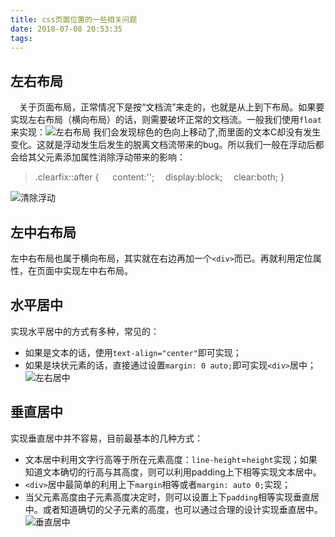 ```yaml
---
title: css页面位置的一些相关问题
date: 2018-07-08 20:53:35
tags:
---
```

## 左右布局
&emsp;关于页面布局，正常情况下是按“文档流”来走的，也就是从上到下布局。如果要实现左右布局（横向布局）的话，则需要破坏正常的文档流。一般我们使用`float`来实现：![左右布局](https://upload-images.jianshu.io/upload_images/12812641-bffab616a4cab188.png?imageMogr2/auto-orient/strip%7CimageView2/2/w/1240)
我们会发现棕色的色向上移动了,而里面的文本C却没有发生变化。这就是浮动发生后发生的脱离文档流带来的bug。所以我们一般在浮动后都会给其父元素添加属性消除浮动带来的影响：
> .clearfix::after {
&emsp; content:'';
&emsp;display:block;
&emsp;clear:both;
  }

![清除浮动](https://upload-images.jianshu.io/upload_images/12812641-251d96f99a0a0f15.png?imageMogr2/auto-orient/strip%7CimageView2/2/w/1240)
## 左中右布局 
左中右布局也属于横向布局，其实就在右边再加一个`<div>`而已。再就利用定位属性，在页面中实现左中右布局。
## 水平居中
实现水平居中的方式有多种，常见的： 
* 如果是文本的话，使用`text-align="center"`即可实现；
* 如果是块状元素的话，直接通过设置`margin: 0 auto;`即可实现`<div>`居中；![左右居中](https://upload-images.jianshu.io/upload_images/12812641-967469b306ae2890.png?imageMogr2/auto-orient/strip%7CimageView2/2/w/1240)
## 垂直居中
实现垂直居中并不容易，目前最基本的几种方式：
* 文本居中利用文字行高等于所在元素高度：`line-height`=`height`实现；如果知道文本确切的行高与其高度，则可以利用padding上下相等实现文本居中。
* `<div>`居中最简单的利用上下`margin`相等或者`margin: auto 0;`实现；
*  当父元素高度由子元素高度决定时，则可以设置上下`padding`相等实现垂直居中。或者知道确切的父子元素的高度，也可以通过合理的设计实现垂直居中。![垂直居中](https://upload-images.jianshu.io/upload_images/12812641-b81ebce275b1be53.png?imageMogr2/auto-orient/strip%7CimageView2/2/w/1240)